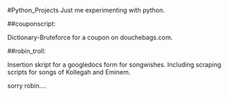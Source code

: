 #Python_Projects
Just me experimenting with python.

##couponscript:

Dictionary-Bruteforce for a coupon on douchebags.com.


##robin_troll:

Insertion skript for a googledocs form for songwishes.
Including scraping scripts for songs of Kollegah and Eminem.

sorry robin....
